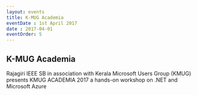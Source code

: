 ```yaml
---
layout: events
title: K-MUG Academia
eventDate : 1st April 2017
date : 2017-04-01
eventOrder: 5
---
```


## K-MUG Academia

Rajagiri IEEE SB in association with Kerala Microsoft Users Group (KMUG) presents KMUG ACADEMIA 2017 a hands-on workshop on .NET and Microsoft Azure

